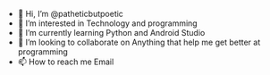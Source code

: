 - 👋 Hi, I’m @patheticbutpoetic
- 👀 I’m interested in Technology and programming
- 🌱 I’m currently learning Python and Android Studio
- 💞️ I’m looking to collaborate on Anything that help me get better at programming
- 📫 How to reach me Email

<!---
patheticbutpoetic/patheticbutpoetic is a ✨ special ✨ repository because its `README.md` (this file) appears on your GitHub profile.
You can click the Preview link to take a look at your changes.
--->
